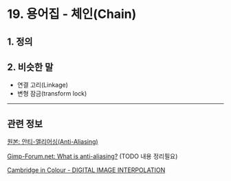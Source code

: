 # 19. 용어집 - 체인(Chain)

## 1. 정의

## 2. 비슷한 말
- 연결 고리(Linkage)
- 변형 잠금(transform lock)

***

## 관련 정보
[원본: 안티-앨리어싱(Anti-Aliasing)](https://docs.gimp.org/2.10/ko/glossary.html#glossary-antialiasing)

[Gimp-Forum.net: What is anti-aliasing?](https://www.gimp-forum.net/Thread-What-is-anti-aliasing)
(TODO 내용 정리필요)

[Cambridge in Colour - DIGITAL IMAGE INTERPOLATION](https://www.cambridgeincolour.com/tutorials/image-interpolation.htm)